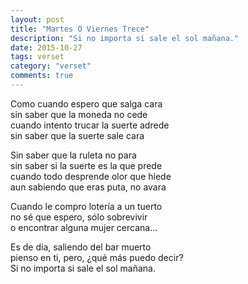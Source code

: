 ```yaml
---
layout: post
title: "Martes O Viernes Trece"
description: "Si no importa si sale el sol mañana."
date: 2015-10-27
tags: verset
category: "verset"
comments: true
---
```


Como cuando espero que salga cara  
sin saber que la moneda no cede  
cuando intento trucar la suerte adrede  
sin saber que la suerte sale cara

Sin saber que la ruleta no para  
sin saber si la suerte es la que prede  
cuando todo desprende olor que hiede  
aun sabiendo que eras puta, no avara

Cuando le compro lotería a un tuerto  
no sé que espero, sólo sobrevivir  
o encontrar alguna mujer cercana...

Es de día, saliendo del bar muerto  
pienso en ti, pero, ¿qué más puedo decir?  
Si no importa si sale el sol mañana.
